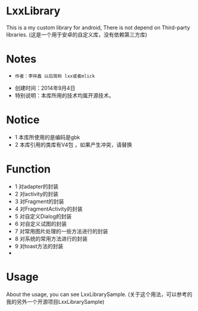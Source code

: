 LxxLibrary
==========

This is a my custom library for android, There is not depend on Third-party libraries.
(这是一个用于安卓的自定义库，没有依赖第三方库)

Notes
=====

 *     作者：李祥鑫 以后简称 lxx或者mlick
 * 创建时间：2014年9月4日
 * 特别说明：本库所用的技术均属开源技术。


Notice
=====
 * 1 本库所使用的是编码是gbk
 * 2 本库引用的类库有V4包 ，如果产生冲突，请替换 

Function 
=====
* 1 对adapter的封装 
* 2 对activity的封装
* 3 对Fragment的封装
* 4 对FragmentActivity的封装
* 5 对自定义Dialog的封装
* 6 对自定义试图的封装
* 7 对常用图片处理的一些方法进行的封装
* 8 对系统的常用方法进行的封装
* 9 对toast方法的封装
* 


Usage
=====

About the usage, you can see LxxLibrarySample.
(关于这个用法，可以参考的我的另外一个开源项目LxxLibrarySample)

